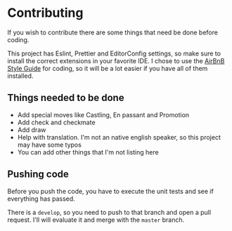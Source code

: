 # Contributing

If you wish to contribute there are some things that need be done before coding.

This project has Eslint, Prettier and EditorConfig settings, so make sure to install the correct extensions in your favorite IDE. I chose to use the [AirBnB Style Guide](https://github.com/airbnb/javascript) for coding, so it will be a lot easier if you have all of them installed.

## Things needed to be done

- Add special moves like Castling, En passant and Promotion
- Add check and checkmate
- Add draw
- Help with translation. I'm not an native english speaker, so this project may have some typos
- You can add other things that I'm not listing here

## Pushing code

Before you push the code, you have to execute the unit tests and see if everything has passed.

There is a `develop`, so you need to push to that branch and open a pull request. I'll will evaluate it and merge with the `master` branch.
